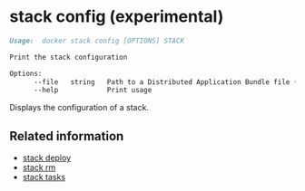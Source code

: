 <!--[metadata]>
+++
title = "stack config"
description = "The stack config command description and usage"
keywords = ["stack, config"]
advisory = "experimental"
[menu.main]
parent = "smn_cli"
+++
<![end-metadata]-->

# stack config (experimental)

```markdown
Usage:  docker stack config [OPTIONS] STACK

Print the stack configuration

Options:
      --file   string   Path to a Distributed Application Bundle file (Default: STACK.dab)
      --help            Print usage
```

Displays the configuration of a stack.

## Related information

* [stack deploy](stack_deploy.md)
* [stack rm](stack_rm.md)
* [stack tasks](stack_tasks.md)
